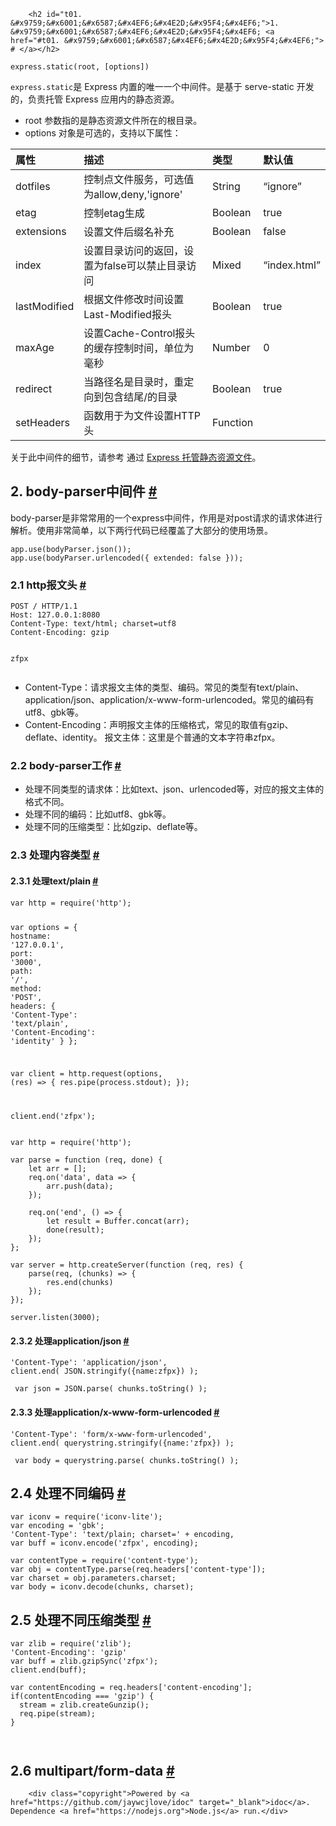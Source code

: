 
        <h2 id="t01. &#x9759;&#x6001;&#x6587;&#x4EF6;&#x4E2D;&#x95F4;&#x4EF6;">1. &#x9759;&#x6001;&#x6587;&#x4EF6;&#x4E2D;&#x95F4;&#x4EF6; <a href="#t01. &#x9759;&#x6001;&#x6587;&#x4EF6;&#x4E2D;&#x95F4;&#x4EF6;"> # </a></h2>
<pre><code>express.static(root, [options])
</code></pre><p><code>express.static</code>&#x662F; Express &#x5185;&#x7F6E;&#x7684;&#x552F;&#x4E00;&#x4E00;&#x4E2A;&#x4E2D;&#x95F4;&#x4EF6;&#x3002;&#x662F;&#x57FA;&#x4E8E; serve-static &#x5F00;&#x53D1;&#x7684;&#xFF0C;&#x8D1F;&#x8D23;&#x6258;&#x7BA1; Express &#x5E94;&#x7528;&#x5185;&#x7684;&#x9759;&#x6001;&#x8D44;&#x6E90;&#x3002;</p>
<ul>
<li>root &#x53C2;&#x6570;&#x6307;&#x7684;&#x662F;&#x9759;&#x6001;&#x8D44;&#x6E90;&#x6587;&#x4EF6;&#x6240;&#x5728;&#x7684;&#x6839;&#x76EE;&#x5F55;&#x3002;</li>
<li>options &#x5BF9;&#x8C61;&#x662F;&#x53EF;&#x9009;&#x7684;&#xFF0C;&#x652F;&#x6301;&#x4EE5;&#x4E0B;&#x5C5E;&#x6027;&#xFF1A;</li>
</ul>
<table>
<thead>
<tr>
<th style="text-align:left">&#x5C5E;&#x6027;</th>
<th style="text-align:left">&#x63CF;&#x8FF0;</th>
<th style="text-align:left">&#x7C7B;&#x578B;</th>
<th style="text-align:left">&#x9ED8;&#x8BA4;&#x503C;</th>
</tr>
</thead>
<tbody>
<tr>
<td style="text-align:left">dotfiles</td>
<td style="text-align:left">&#x63A7;&#x5236;&#x70B9;&#x6587;&#x4EF6;&#x670D;&#x52A1;&#xFF0C;&#x53EF;&#x9009;&#x503C;&#x4E3A;allow,deny,&apos;ignore&apos;</td>
<td style="text-align:left">String</td>
<td style="text-align:left">&#x201C;ignore&#x201D;</td>
</tr>
<tr>
<td style="text-align:left">etag</td>
<td style="text-align:left">&#x63A7;&#x5236;etag&#x751F;&#x6210;</td>
<td style="text-align:left">Boolean</td>
<td style="text-align:left">true</td>
</tr>
<tr>
<td style="text-align:left">extensions</td>
<td style="text-align:left">&#x8BBE;&#x7F6E;&#x6587;&#x4EF6;&#x540E;&#x7F00;&#x540D;&#x8865;&#x5145;</td>
<td style="text-align:left">Boolean</td>
<td style="text-align:left">false</td>
</tr>
<tr>
<td style="text-align:left">index</td>
<td style="text-align:left">&#x8BBE;&#x7F6E;&#x76EE;&#x5F55;&#x8BBF;&#x95EE;&#x7684;&#x8FD4;&#x56DE;&#xFF0C;&#x8BBE;&#x7F6E;&#x4E3A;false&#x53EF;&#x4EE5;&#x7981;&#x6B62;&#x76EE;&#x5F55;&#x8BBF;&#x95EE;</td>
<td style="text-align:left">Mixed</td>
<td style="text-align:left">&#x201C;index.html&#x201D;</td>
</tr>
<tr>
<td style="text-align:left">lastModified</td>
<td style="text-align:left">&#x6839;&#x636E;&#x6587;&#x4EF6;&#x4FEE;&#x6539;&#x65F6;&#x95F4;&#x8BBE;&#x7F6E;Last-Modified&#x62A5;&#x5934;</td>
<td style="text-align:left">Boolean</td>
<td style="text-align:left">true</td>
</tr>
<tr>
<td style="text-align:left">maxAge</td>
<td style="text-align:left">&#x8BBE;&#x7F6E;Cache-Control&#x62A5;&#x5934;&#x7684;&#x7F13;&#x5B58;&#x63A7;&#x5236;&#x65F6;&#x95F4;&#xFF0C;&#x5355;&#x4F4D;&#x4E3A;&#x6BEB;&#x79D2;</td>
<td style="text-align:left">Number</td>
<td style="text-align:left">0</td>
</tr>
<tr>
<td style="text-align:left">redirect</td>
<td style="text-align:left">&#x5F53;&#x8DEF;&#x5F84;&#x540D;&#x662F;&#x76EE;&#x5F55;&#x65F6;&#xFF0C;&#x91CD;&#x5B9A;&#x5411;&#x5230;&#x5305;&#x542B;&#x7ED3;&#x5C3E;/&#x7684;&#x76EE;&#x5F55;</td>
<td style="text-align:left">Boolean</td>
<td style="text-align:left">true</td>
</tr>
<tr>
<td style="text-align:left">setHeaders</td>
<td style="text-align:left">&#x51FD;&#x6570;&#x7528;&#x4E8E;&#x4E3A;&#x6587;&#x4EF6;&#x8BBE;&#x7F6E;HTTP&#x5934;</td>
<td style="text-align:left">Function</td>
</tr>
</tbody>
</table>
<p>&#x5173;&#x4E8E;&#x6B64;&#x4E2D;&#x95F4;&#x4EF6;&#x7684;&#x7EC6;&#x8282;&#xFF0C;&#x8BF7;&#x53C2;&#x8003; &#x901A;&#x8FC7; <a href="http://www.expressjs.com.cn/starter/static-files.html">Express &#x6258;&#x7BA1;&#x9759;&#x6001;&#x8D44;&#x6E90;&#x6587;&#x4EF6;</a>&#x3002;</p>
<h2 id="t12. body-parser&#x4E2D;&#x95F4;&#x4EF6;">2. body-parser&#x4E2D;&#x95F4;&#x4EF6; <a href="#t12. body-parser&#x4E2D;&#x95F4;&#x4EF6;"> # </a></h2>
<p>body-parser&#x662F;&#x975E;&#x5E38;&#x5E38;&#x7528;&#x7684;&#x4E00;&#x4E2A;express&#x4E2D;&#x95F4;&#x4EF6;&#xFF0C;&#x4F5C;&#x7528;&#x662F;&#x5BF9;post&#x8BF7;&#x6C42;&#x7684;&#x8BF7;&#x6C42;&#x4F53;&#x8FDB;&#x884C;&#x89E3;&#x6790;&#x3002;&#x4F7F;&#x7528;&#x975E;&#x5E38;&#x7B80;&#x5355;&#xFF0C;&#x4EE5;&#x4E0B;&#x4E24;&#x884C;&#x4EE3;&#x7801;&#x5DF2;&#x7ECF;&#x8986;&#x76D6;&#x4E86;&#x5927;&#x90E8;&#x5206;&#x7684;&#x4F7F;&#x7528;&#x573A;&#x666F;&#x3002;</p>
<pre><code class="lang-js">app.use(bodyParser.json());
app.use(bodyParser.urlencoded({ <span class="hljs-attr">extended</span>: <span class="hljs-literal">false</span> }));
</code></pre>
<h3 id="t22.1 http&#x62A5;&#x6587;&#x5934;">2.1 http&#x62A5;&#x6587;&#x5934; <a href="#t22.1 http&#x62A5;&#x6587;&#x5934;"> # </a></h3>
<pre><code class="lang-js">POST / HTTP/<span class="hljs-number">1.1</span>
Host: <span class="hljs-number">127.0</span><span class="hljs-number">.0</span><span class="hljs-number">.1</span>:<span class="hljs-number">8080</span>
Content-Type: text/html; charset=utf8
Content-Encoding: gzip

zfpx
</code></pre>
<ul>
<li>Content-Type&#xFF1A;&#x8BF7;&#x6C42;&#x62A5;&#x6587;&#x4E3B;&#x4F53;&#x7684;&#x7C7B;&#x578B;&#x3001;&#x7F16;&#x7801;&#x3002;&#x5E38;&#x89C1;&#x7684;&#x7C7B;&#x578B;&#x6709;text/plain&#x3001;application/json&#x3001;application/x-www-form-urlencoded&#x3002;&#x5E38;&#x89C1;&#x7684;&#x7F16;&#x7801;&#x6709;utf8&#x3001;gbk&#x7B49;&#x3002;</li>
<li>Content-Encoding&#xFF1A;&#x58F0;&#x660E;&#x62A5;&#x6587;&#x4E3B;&#x4F53;&#x7684;&#x538B;&#x7F29;&#x683C;&#x5F0F;&#xFF0C;&#x5E38;&#x89C1;&#x7684;&#x53D6;&#x503C;&#x6709;gzip&#x3001;deflate&#x3001;identity&#x3002;
&#x62A5;&#x6587;&#x4E3B;&#x4F53;&#xFF1A;&#x8FD9;&#x91CC;&#x662F;&#x4E2A;&#x666E;&#x901A;&#x7684;&#x6587;&#x672C;&#x5B57;&#x7B26;&#x4E32;zfpx&#x3002;</li>
</ul>
<h3 id="t32.2 body-parser&#x5DE5;&#x4F5C;">2.2 body-parser&#x5DE5;&#x4F5C; <a href="#t32.2 body-parser&#x5DE5;&#x4F5C;"> # </a></h3>
<ul>
<li>&#x5904;&#x7406;&#x4E0D;&#x540C;&#x7C7B;&#x578B;&#x7684;&#x8BF7;&#x6C42;&#x4F53;&#xFF1A;&#x6BD4;&#x5982;text&#x3001;json&#x3001;urlencoded&#x7B49;&#xFF0C;&#x5BF9;&#x5E94;&#x7684;&#x62A5;&#x6587;&#x4E3B;&#x4F53;&#x7684;&#x683C;&#x5F0F;&#x4E0D;&#x540C;&#x3002;</li>
<li>&#x5904;&#x7406;&#x4E0D;&#x540C;&#x7684;&#x7F16;&#x7801;&#xFF1A;&#x6BD4;&#x5982;utf8&#x3001;gbk&#x7B49;&#x3002;</li>
<li>&#x5904;&#x7406;&#x4E0D;&#x540C;&#x7684;&#x538B;&#x7F29;&#x7C7B;&#x578B;&#xFF1A;&#x6BD4;&#x5982;gzip&#x3001;deflate&#x7B49;&#x3002;</li>
</ul>
<h3 id="t42.3 &#x5904;&#x7406;&#x5185;&#x5BB9;&#x7C7B;&#x578B;">2.3 &#x5904;&#x7406;&#x5185;&#x5BB9;&#x7C7B;&#x578B; <a href="#t42.3 &#x5904;&#x7406;&#x5185;&#x5BB9;&#x7C7B;&#x578B;"> # </a></h3>
<h4 id="t52.3.1 &#x5904;&#x7406;text/plain">2.3.1 &#x5904;&#x7406;text/plain <a href="#t52.3.1 &#x5904;&#x7406;text/plain"> # </a></h4>
<pre><code class="lang-js"><span class="hljs-keyword">var</span> http = <span class="hljs-built_in">require</span>(<span class="hljs-string">&apos;http&apos;</span>);

<span class="hljs-keyword">var</span> options = {
    <span class="hljs-attr">hostname</span>: <span class="hljs-string">&apos;127.0.0.1&apos;</span>,
    <span class="hljs-attr">port</span>: <span class="hljs-string">&apos;3000&apos;</span>,
    <span class="hljs-attr">path</span>: <span class="hljs-string">&apos;/&apos;</span>,
    <span class="hljs-attr">method</span>: <span class="hljs-string">&apos;POST&apos;</span>,
    <span class="hljs-attr">headers</span>: {
        <span class="hljs-string">&apos;Content-Type&apos;</span>: <span class="hljs-string">&apos;text/plain&apos;</span>,
        <span class="hljs-string">&apos;Content-Encoding&apos;</span>: <span class="hljs-string">&apos;identity&apos;</span>
    }
};

<span class="hljs-keyword">var</span> client = http.request(options, (res) =&gt; {
    res.pipe(process.stdout);
});

client.end(<span class="hljs-string">&apos;zfpx&apos;</span>);
</code></pre>
<pre><code class="lang-js"><span class="hljs-keyword">var</span> http = <span class="hljs-built_in">require</span>(<span class="hljs-string">&apos;http&apos;</span>);

<span class="hljs-keyword">var</span> parse = <span class="hljs-function"><span class="hljs-keyword">function</span> (<span class="hljs-params">req, done</span>) </span>{
    <span class="hljs-keyword">let</span> arr = [];
    req.on(<span class="hljs-string">&apos;data&apos;</span>, data =&gt; {
        arr.push(data);
    });

    req.on(<span class="hljs-string">&apos;end&apos;</span>, () =&gt; {
        <span class="hljs-keyword">let</span> result = Buffer.concat(arr);
        done(result);
    });
};

<span class="hljs-keyword">var</span> server = http.createServer(<span class="hljs-function"><span class="hljs-keyword">function</span> (<span class="hljs-params">req, res</span>) </span>{
    parse(req, (chunks) =&gt; {
        res.end(chunks)
    });
});

server.listen(<span class="hljs-number">3000</span>);
</code></pre>
<h4 id="t62.3.2 &#x5904;&#x7406;application/json">2.3.2 &#x5904;&#x7406;application/json <a href="#t62.3.2 &#x5904;&#x7406;application/json"> # </a></h4>
<pre><code class="lang-js"><span class="hljs-string">&apos;Content-Type&apos;</span>: <span class="hljs-string">&apos;application/json&apos;</span>,
client.end( <span class="hljs-built_in">JSON</span>.stringify({<span class="hljs-attr">name</span>:zfpx}) );
</code></pre>
<pre><code class="lang-js"> <span class="hljs-keyword">var</span> json = <span class="hljs-built_in">JSON</span>.parse( chunks.toString() );
</code></pre>
<h4 id="t72.3.3 &#x5904;&#x7406;application/x-www-form-urlencoded">2.3.3 &#x5904;&#x7406;application/x-www-form-urlencoded <a href="#t72.3.3 &#x5904;&#x7406;application/x-www-form-urlencoded"> # </a></h4>
<pre><code class="lang-js">&apos;Content-Type&apos;: &apos;form/x-www-form-urlencoded&apos;,
client.end( querystring.stringify({name:&apos;zfpx}) );
</code></pre>
<pre><code class="lang-js"> <span class="hljs-keyword">var</span> body = querystring.parse( chunks.toString() );
</code></pre>
<h2 id="t82.4 &#x5904;&#x7406;&#x4E0D;&#x540C;&#x7F16;&#x7801;">2.4 &#x5904;&#x7406;&#x4E0D;&#x540C;&#x7F16;&#x7801; <a href="#t82.4 &#x5904;&#x7406;&#x4E0D;&#x540C;&#x7F16;&#x7801;"> # </a></h2>
<pre><code class="lang-js"><span class="hljs-keyword">var</span> iconv = <span class="hljs-built_in">require</span>(<span class="hljs-string">&apos;iconv-lite&apos;</span>);
<span class="hljs-keyword">var</span> encoding = <span class="hljs-string">&apos;gbk&apos;</span>;
<span class="hljs-string">&apos;Content-Type&apos;</span>: <span class="hljs-string">&apos;text/plain; charset=&apos;</span> + encoding,
<span class="hljs-keyword">var</span> buff = iconv.encode(<span class="hljs-string">&apos;zfpx&apos;</span>, encoding);
</code></pre>
<pre><code class="lang-js"><span class="hljs-keyword">var</span> contentType = <span class="hljs-built_in">require</span>(<span class="hljs-string">&apos;content-type&apos;</span>);
<span class="hljs-keyword">var</span> obj = contentType.parse(req.headers[<span class="hljs-string">&apos;content-type&apos;</span>]);
<span class="hljs-keyword">var</span> charset = obj.parameters.charset;
<span class="hljs-keyword">var</span> body = iconv.decode(chunks, charset);
</code></pre>
<h2 id="t92.5 &#x5904;&#x7406;&#x4E0D;&#x540C;&#x538B;&#x7F29;&#x7C7B;&#x578B;">2.5 &#x5904;&#x7406;&#x4E0D;&#x540C;&#x538B;&#x7F29;&#x7C7B;&#x578B; <a href="#t92.5 &#x5904;&#x7406;&#x4E0D;&#x540C;&#x538B;&#x7F29;&#x7C7B;&#x578B;"> # </a></h2>
<pre><code class="lang-js"><span class="hljs-keyword">var</span> zlib = <span class="hljs-built_in">require</span>(<span class="hljs-string">&apos;zlib&apos;</span>);
<span class="hljs-string">&apos;Content-Encoding&apos;</span>: <span class="hljs-string">&apos;gzip&apos;</span>
<span class="hljs-keyword">var</span> buff = zlib.gzipSync(<span class="hljs-string">&apos;zfpx&apos;</span>);
client.end(buff);
</code></pre>
<pre><code class="lang-js"><span class="hljs-keyword">var</span> contentEncoding = req.headers[<span class="hljs-string">&apos;content-encoding&apos;</span>];
<span class="hljs-keyword">if</span>(contentEncoding === <span class="hljs-string">&apos;gzip&apos;</span>) {
  stream = zlib.createGunzip();
  req.pipe(stream);
}

</code></pre>
<h2 id="t102.6 multipart/form-data">2.6 multipart/form-data <a href="#t102.6 multipart/form-data"> # </a></h2>

        <div class="copyright">Powered by <a href="https://github.com/jaywcjlove/idoc" target="_blank">idoc</a>. Dependence <a href="https://nodejs.org">Node.js</a> run.</div>
    
